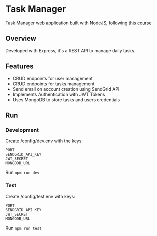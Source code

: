 # Task Manager
Task Manager web application built with NodeJS, following [this course](https://www.udemy.com/course/the-complete-nodejs-developer-course-2)

## Overview
Developed with Express, it's a REST API to manage daily tasks.

## Features
- CRUD endpoints for user management
- CRUD endpoints for tasks management
- Send email on account creation using SendGrid API
- Implements Authentication with JWT Tokens
- Uses MongoDB to store tasks and users credentials

## Run

### Development
Create /config/dev.env with the keys:
```
PORT
SENDGRID_API_KEY
JWT_SECRET
MONGODB_URL
```

Run `npm run dev`

### Test
Create /config/test.env with keys:
```
PORT
SENDGRID_API_KEY
JWT_SECRET
MONGODB_URL
```

Run `npm run test`
